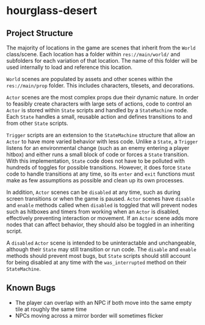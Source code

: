 # hourglass-desert

## Project Structure
The majority of locations in the game are scenes that inherit from the `World` class/scene. Each location has a folder within `res://main/world/` and subfolders for each variation of that location. The name of this folder will be used internally to load and reference this location.

`World` scenes are populated by assets and other scenes within the `res://main/prop` folder. This includes characters, tilesets, and decorations.

`Actor` scenes are the most complex props due their dynamic nature. In order to feasibly create characters with large sets of actions, code to control an `Actor` is stored within `State` scripts and handled by a `StateMachine` node. Each `State` handles a small, reusable action and defines transitions to and from other `State` scripts. 

`Trigger` scripts are an extension to the `StateMachine` structure that allow an `Actor` to have more varied behavior with less code. Unlike a `State`, a `Trigger` listens for an environmental change (such as an enemy entering a player hitbox) and either runs a small block of code or forces a `State` transition. With this implementation, `State` code does not have to be polluted with hundreds of toggles for possible transitions. However, it does force `State` code to handle transitions at any time, so its `enter` and `exit` functions must make as few assumptions as possible and clean up its own processes.

In addition, `Actor` scenes can be `disabled` at any time, such as during screen transitions or when the game is paused. `Actor` scenes have `disable` and `enable` methods called when `disabled` is toggled that will prevent nodes such as hitboxes and timers from working when an `Actor` is disabled, effectively preventing interaction or movement. If an `Actor` scene adds more nodes that can affect behavior, they should also be toggled in an inheriting script.

A `disabled` `Actor` scene is intended to be uninteractable and unchangeable, although their `State` may still transition or run code. The `disable` and `enable` methods should prevent most bugs, but `State` scripts should still account for being disabled at any time with the `was_interrupted` method on their `StateMachine`. 

## Known Bugs
- The player can overlap with an NPC if both move into the same empty tile at roughly the same time
- NPCs moving across a mirror border will sometimes flicker

